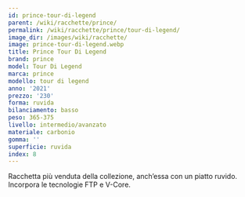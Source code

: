 ```yaml
---
id: prince-tour-di-legend
parent: /wiki/racchette/prince/
permalink: /wiki/racchette/prince/tour-di-legend/
image_dir: /images/wiki/racchette/
image: prince-tour-di-legend.webp
title: Prince Tour Di Legend
brand: prince
model: Tour Di Legend
marca: prince
modello: tour di legend
anno: '2021'
prezzo: '230'
forma: ruvida
bilanciamento: basso
peso: 365-375
livello: intermedio/avanzato
materiale: carbonio
gomma: ''
superficie: ruvida
index: 8
---
```

Racchetta più venduta della collezione, anch’essa con un piatto ruvido. Incorpora le tecnologie FTP e V-Core.